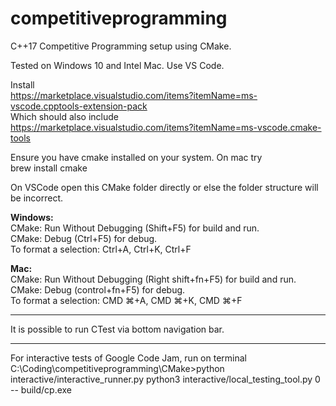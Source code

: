 # competitiveprogramming
C++17 Competitive Programming setup using CMake.

Tested on Windows 10 and Intel Mac. Use VS Code.

Install<br/>
https://marketplace.visualstudio.com/items?itemName=ms-vscode.cpptools-extension-pack<br/>
Which should also include<br/>
https://marketplace.visualstudio.com/items?itemName=ms-vscode.cmake-tools

Ensure you have cmake installed on your system. On mac try<br/>
brew install cmake<br/>

On VSCode open this CMake folder directly or else the folder structure will be incorrect.<br/>

**Windows:**<br/>
CMake: Run Without Debugging (Shift+F5) for build and run.<br/>
CMake: Debug (Ctrl+F5) for debug.<br/>
To format a selection: Ctrl+A, Ctrl+K, Ctrl+F<br/>

**Mac:**<br/>
CMake: Run Without Debugging (Right shift+fn+F5) for build and run.<br/>
CMake: Debug (control+fn+F5) for debug.<br/>
To format a selection: CMD ⌘+A, CMD ⌘+K, CMD ⌘+F<br/>

<hr />

It is possible to run CTest via bottom navigation bar.

<hr />

For interactive tests of Google Code Jam, run on terminal<br/>
C:\Coding\competitiveprogramming\CMake>python interactive/interactive_runner.py python3 interactive/local_testing_tool.py 0 -- build/cp.exe
